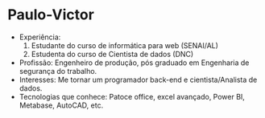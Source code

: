 # Paulo-Victor
* Experiência:
  1. Estudante do curso de informática para web (SENAI/AL)
  2. Estudenta do curso de Cientista de dados (DNC) 
* Profissão: Engenheiro de produção, pós graduado em Engenharia de segurança do trabalho.
* Interesses: Me tornar um programador back-end e cientista/Analista de dados.
* Tecnologias que conhece: Patoce office, excel avançado, Power BI, Metabase, AutoCAD, etc.
